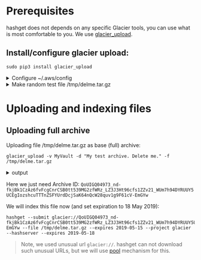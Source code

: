 # Prerequisites
hashget does not depends on any specific Glacier tools, you can use what is most comfortable to you. We use [glacier_upload](https://github.com/tbumi/glacier-upload).

## Install/configure glacier upload:
~~~
sudo pip3 install glacier_upload
~~~
<details>
<summary>Configure ~/.aws/config</summary>

~~~
[default]
region=eu-central-1
aws_access_key_id = YOUR_ACCESS_KEY_ID
aws_secret_access_key = YOUR_SECRET_ACCESS_KEY
~~~
</details>

<details>
<summary>Make random test file /tmp/delme.tar.gz</summary>

~~~
$ mkdir /tmp/delme

$ dd if=/dev/urandom of=/tmp/delme/1M bs=1M count=1
1+0 records in
1+0 records out
1048576 bytes (1.0 MB, 1.0 MiB) copied, 0.00605954 s, 173 MB/s

$ tar -czf /tmp/delme.tar.gz -C /tmp/delme/ . 
~~~
Now we have test archive /tmp/delme.tar.gz
</details>

# Uploading and indexing files

## Uploading full archive
Uploading file /tmp/delme.tar.gz as base (full) archive:
~~~
glacier_upload -v MyVault -d "My test archive. Delete me." -f /tmp/delme.tar.gz
~~~
<details>
<summary>output</summary>

~~~
Reading file...
Opened single file.
Initiating multipart upload...
File size is 1048997 bytes. Will upload in 1 parts.
Spawning threads...
Uploading part 1 of 1... (0.00%)
Completing multipart upload...
Upload successful.
Calculated total tree hash: 1be67b4b6f599087503385a812cfb4a56d403f171b3aa9f7df6b6c36cb10c9b4
Glacier total tree hash: 1be67b4b6f599087503385a812cfb4a56d403f171b3aa9f7df6b6c36cb10c9b4
Location: /985538140660/vaults/Akkovault/archives/QoUIGQ04973_nd-fkjBk1CzAz6fvFcgCnrCSB0tt539MG2zfWRz_LZ3J3Ht96cfs1ZZv21_WUm7h94DYRUUY5UCEgIozshcuTTTnZSFYUrdDcjSaK64nQcW28quv1g9F61cV-EmGYw
Archive ID: QoUIGQ04973_nd-fkjBk1CzAz6fvFcgCnrCSB0tt539MG2zfWRz_LZ3J3Ht96cfs1ZZv21_WUm7h94DYRUUY5UCEgIozshcuTTTnZSFYUrdDcjSaK64nQcW28quv1g9F61cV-EmGYw
Done.
~~~
</details>

Here we just need Archive ID: `QoUIGQ04973_nd-fkjBk1CzAz6fvFcgCnrCSB0tt539MG2zfWRz_LZ3J3Ht96cfs1ZZv21_WUm7h94DYRUUY5UCEgIozshcuTTTnZSFYUrdDcjSaK64nQcW28quv1g9F61cV-EmGYw`

We will index this file now (and set expiration to 18 May 2019):
~~~
hashget --submit glacier://QoUIGQ04973_nd-fkjBk1CzAz6fvFcgCnrCSB0tt539MG2zfWRz_LZ3J3Ht96cfs1ZZv21_WUm7h94DYRUUY5UCEgIozshcuTTTnZSFYUrdDcjSaK64nQcW28quv1g9F61cV-EmGYw --file /tmp/delme.tar.gz --expires 2019-05-15 --project glacier --hashserver --expires 2019-05-18
~~~

> Note, we used unusual url `glacier://`. hashget can not download such unusual URLs, but we will use [pool](filepool) mechanism for this.

